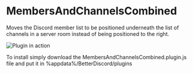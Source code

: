 # MembersAndChannelsCombined
Moves the Discord member list to be positioned underneath the list of channels in a server room instead of being positioned to the right.

![Plugin in action](http://i.imgur.com/0f24TfB.png)

To install simply download the MembersAndChannelsCombined.plugin.js file and put it in %appdata%/BetterDiscord/plugins
